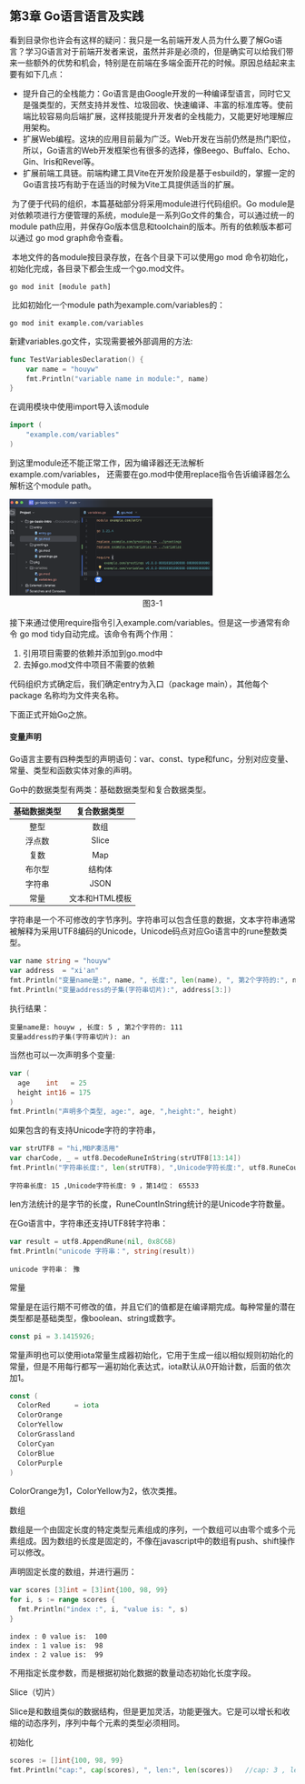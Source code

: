 ## 第3章 Go语言语言及实践

看到目录你也许会有这样的疑问：我只是一名前端开发人员为什么要了解Go语言？学习G语言对于前端开发者来说，虽然并非是必须的，但是确实可以给我们带来一些额外的优势和机会，特别是在前端在多端全面开花的时候。原因总结起来主要有如下几点：

- 提升自己的全栈能力：Go语言是由Google开发的一种编译型语言，同时它又是强类型的，天然支持并发性、垃圾回收、快速编译、丰富的标准库等。使前端比较容易向后端扩展，这样技能提升开发者的全栈能力，又能更好地理解应用架构。
- 扩展Web编程。这块的应用目前最为广泛。Web开发在当前仍然是热门职位，所以，Go语言的Web开发框架也有很多的选择，像Beego、Buffalo、Echo、Gin、Iris和Revel等。
- 扩展前端工具链。前端构建工具Vite在开发阶段是基于esbuild的，掌握一定的Go语言技巧有助于在适当的时候为Vite工具提供适当的扩展。

​    为了便于代码的组织，本篇基础部分将采用module进行代码组织。Go module是对依赖项进行方便管理的系统，module是一系列Go文件的集合，可以通过统一的module path应用，并保存Go版本信息和toolchain的版本。所有的依赖版本都可以通过 go mod graph命令查看。

​    本地文件的各module按目录存放，在各个目录下可以使用go mod 命令初始化，初始化完成，各目录下都会生成一个go.mod文件。

```shell
go mod init [module path]
```

​    比如初始化一个module path为example.com/variables的：

```shell
go mod init example.com/variables
```

  新建variables.go文件，实现需要被外部调用的方法:

```go
func TestVariablesDeclaration() {
	var name = "houyw"
	fmt.Println("variable name in module:", name)
}
```

在调用模块中使用import导入该module

```go
import (
	"example.com/variables"
)
```

到这里module还不能正常工作，因为编译器还无法解析example.com/variables， 还需要在go.mod中使用replace指令告诉编译器怎么解析这个module path。

<img src="./media/ch3/3-1.jpeg" style="zoom:35%;"/>

<center>图3-1</center>   

接下来通过使用require指令引入example.com/variables。但是这一步通常有命令 go mod tidy自动完成。该命令有两个作用：

1. 引用项目需要的依赖并添加到go.mod中
2. 去掉go.mod文件中项目不需要的依赖

代码组织方式确定后，我们确定entry为入口（package main），其他每个package 名称均为文件夹名称。

下面正式开始Go之旅。



#### 变量声明

Go语言主要有四种类型的声明语句：var、const、type和func，分别对应变量、常量、类型和函数实体对象的声明。

Go中的数据类型有两类：基础数据类型和复合数据类型。

| 基础数据类型 |  复合数据类型  |
| :----------: | :------------: |
|     整型     |      数组      |
|    浮点数    |     Slice      |
|     复数     |      Map       |
|    布尔型    |     结构体     |
|    字符串    |      JSON      |
|     常量     | 文本和HTML模板 |

   字符串是一个不可修改的字节序列。字符串可以包含任意的数据，文本字符串通常被解释为采用UTF8编码的Unicode，Unicode码点对应Go语言中的rune整数类型。

```go
var name string = "houyw"
var address  = "xi'an"
fmt.Println("变量name是:", name, ", 长度:", len(name), ", 第2个字符的:", name[1])
fmt.Println("变量address的子集(字符串切片):", address[3:])
```

执行结果：

```shell
变量name是: houyw , 长度: 5 , 第2个字符的: 111
变量address的子集(字符串切片): an
```

当然也可以一次声明多个变量:

```go
var (
  age    int   = 25
  height int16 = 175
)
fmt.Println("声明多个类型, age:", age, ",height:", height)
```



如果包含的有支持Unicode字符的字符串，

```go
var strUTF8 = "hi,MBP凑活用"
var charCode, _ = utf8.DecodeRuneInString(strUTF8[13:14])
fmt.Println("字符串长度:", len(strUTF8), ",Unicode字符长度:", utf8.RuneCountInString(strUTF8), "，第14位：", charCode)
```

```shell
字符串长度: 15 ,Unicode字符长度: 9 ，第14位： 65533
```

len方法统计的是字节的长度，RuneCountInString统计的是Unicode字符数量。

在Go语言中，字符串还支持UTF8转字符串：

```go
var result = utf8.AppendRune(nil, 0x8C6B)
fmt.Println("unicode 字符串：", string(result))
```

```shell
unicode 字符串： 豫
```

常量

常量是在运行期不可修改的值，并且它们的值都是在编译期完成。每种常量的潜在类型都是基础类型，像boolean、string或数字。

```go
const pi = 3.1415926;
```

常量声明也可以使用iota常量生成器初始化，它用于生成一组以相似规则初始化的常量，但是不用每行都写一遍初始化表达式，iota默认从0开始计数，后面的依次加1。

```go
const (
  ColorRed      = iota
  ColorOrange      
  ColorYellow      
  ColorGrassland   
  ColorCyan            
  ColorBlue            
  ColorPurple      
)
```

ColorOrange为1，ColorYellow为2，依次类推。

数组

   数组是一个由固定长度的特定类型元素组成的序列，一个数组可以由零个或多个元素组成。因为数组的长度是固定的，不像在javascript中的数组有push、shift操作可以修改。

  声明固定长度的数组，并进行遍历：

```go
var scores [3]int = [3]int{100, 98, 99}
for i, s := range scores {
  fmt.Println("index :", i, "value is: ", s)
}
```

```shell
index : 0 value is:  100
index : 1 value is:  98
index : 2 value is:  99
```

不用指定长度参数，而是根据初始化数据的数量动态初始化长度字段。

Slice（切片）

Slice是和数组类似的数据结构，但是更加灵活，功能更强大。它是可以增长和收缩的动态序列，序列中每个元素的类型必须相同。

初始化

```go
scores := []int{100, 98, 99}
fmt.Println("cap:", cap(scores), ", len:", len(scores))   //cap: 3 , len: 3
```

